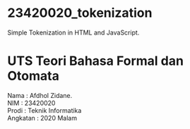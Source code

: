 # 23420020_tokenization
Simple Tokenization in HTML and JavaScript.

# UTS Teori Bahasa Formal dan Otomata

Nama      : Afdhol Zidane.</br>
NIM       : 23420020</br>
Prodi     : Teknik Informatika</br>
Angkatan  : 2020 Malam</br>
